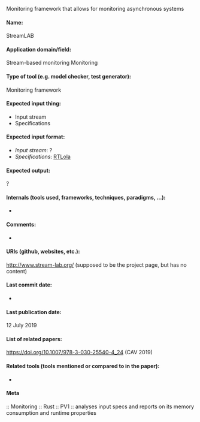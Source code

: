 Monitoring framework that allows for monitoring asynchronous systems

#### Name:
StreamLAB

#### Application domain/field:
Stream-based monitoring
Monitoring

#### Type of tool (e.g. model checker, test generator):
Monitoring framework

#### Expected input thing:
- Input stream
- Specifications

#### Expected input format:
- *Input stream*: ?
- *Specifications*: [RTLola](../Formats/RTLola.md)

#### Expected output:
?

#### Internals (tools used, frameworks, techniques, paradigms, ...):
-

#### Comments:
-

#### URIs (github, websites, etc.):
http://www.stream-lab.org/ (supposed to be the project page, but has no content)

#### Last commit date:
-

#### Last publication date:
12 July 2019

#### List of related papers:
https://doi.org/10.1007/978-3-030-25540-4_24 (CAV 2019)

#### Related tools (tools mentioned or compared to in the paper):
-

#### Meta
:: Monitoring
:: Rust
:: PV1 :: analyses input specs and reports on its memory consumption and runtime properties